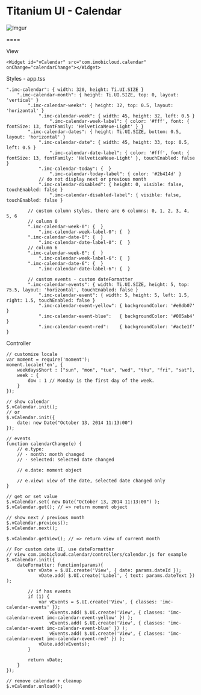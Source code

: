 # Titanium UI - Calendar

![Imgur](http://i.imgur.com/jGWRtbK.png?1)

====

View
	
	<Widget id="vCalendar" src="com.imobicloud.calendar" onChange="calendarChange"></Widget>
    
Styles - app.tss

	".imc-calendar": { width: 320, height: Ti.UI.SIZE }
		".imc-calendar-month": { height: Ti.UI.SIZE, top: 0, layout: 'vertical' }
			".imc-calendar-weeks": { height: 32, top: 0.5, layout: 'horizontal' }
				".imc-calendar-week": { width: 45, height: 32, left: 0.5 }
					".imc-calendar-week-label": { color: '#fff', font: { fontSize: 13, fontFamily: 'HelveticaNeue-Light' } }
			".imc-calendar-dates": { height: Ti.UI.SIZE, bottom: 0.5, layout: 'horizontal' }
				".imc-calendar-date": { width: 45, height: 33, top: 0.5, left: 0.5 }
					".imc-calendar-date-label": { color: '#fff', font: { fontSize: 13, fontFamily: 'HelveticaNeue-Light' }, touchEnabled: false }
				".imc-calendar-today": {  }
					".imc-calendar-today-label": { color: '#2b414d' }
				// do not display next or previous month
				".imc-calendar-disabled": { height: 0, visible: false, touchEnabled: false }
					".imc-calendar-disabled-label": { visible: false, touchEnabled: false }
			
			// custom column styles, there are 6 columns: 0, 1, 2, 3, 4, 5, 6
			// column 0
			".imc-calendar-week-0": {  }
				".imc-calendar-week-label-0": {  }
			".imc-calendar-date-0": {  }	
				".imc-calendar-date-label-0": {  }
			// column 6
			".imc-calendar-week-6": {  }
				".imc-calendar-week-label-6": {  }
			".imc-calendar-date-6": {  }
				".imc-calendar-date-label-6": {  }

			// custom events - custom dateFormatter
			".imc-calendar-events": { width: Ti.UI.SIZE, height: 5, top: 75.5, layout: 'horizontal', touchEnabled: false }
				".imc-calendar-event": { width: 5, height: 5, left: 1.5, right: 1.5, touchEnabled: false }
				".imc-calendar-event-yellow": { backgroundColor: '#e8db07' }
				".imc-calendar-event-blue":   { backgroundColor: '#005ab4' }
				".imc-calendar-event-red":    { backgroundColor: '#ac1e1f' }	
    
Controller

	// customize locale
	var moment = require('moment');
	moment.locale('en', {
	    weekdaysShort : ["sun", "mon", "tue", "wed", "thu", "fri", "sat"],
		week : {
	        dow : 1 // Monday is the first day of the week.
	    }
	});

	// show calendar
	$.vCalendar.init(); 
	// or 
	$.vCalendar.init({
		date: new Date("October 13, 2014 11:13:00")
	});

	// events
	function calendarChange(e) {
		// e.type: 
		// - month: month changed
		// - selected: selected date changed
		
		// e.date: moment object

		// e.view: view of the date, selected date changed only
	}

	// get or set value
	$.vCalendar.set( new Date("October 13, 2014 11:13:00") ); 
	$.vCalendar.get(); // => return moment object

	// show next / previous month
	$.vCalendar.previous();
	$.vCalendar.next();

	$.vCalendar.getView(); // => return view of current month

	// For custom date UI, use dateFormatter
	// view com.imobicloud.calendar/controllers/calendar.js for example
	$.vCalendar.init({
		dateFormatter: function(params){
			var vDate = $.UI.create('View', { date: params.dateId });
				vDate.add( $.UI.create('Label', { text: params.dateText }) );

			// if has events
			if (1) {
				var vEvents = $.UI.create('View', { classes: 'imc-calendar-events' });
					vEvents.add( $.UI.create('View', { classes: 'imc-calendar-event imc-calendar-event-yellow' }) );
					vEvents.add( $.UI.create('View', { classes: 'imc-calendar-event imc-calendar-event-blue' }) );
					vEvents.add( $.UI.create('View', { classes: 'imc-calendar-event imc-calendar-event-red' }) );
				vDate.add(vEvents);
			}

			return vDate;
		}
	});

	// remove calendar + cleanup
	$.vCalendar.unload();

